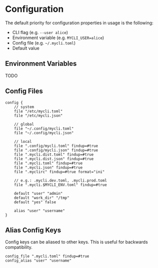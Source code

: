 # Configuration

The default priority for configuration properties in usage is the following:

- CLI flag (e.g. `--user alice`)
- Environment variable (e.g. `MYCLI_USER=alice`)
- Config file (e.g. `~/.mycli.toml`)
- Default value

## Environment Variables

TODO

## Config Files

```kdl
config {
    // system
    file "/etc/mycli.toml"
    file "/etc/mycli.json"

    // global
    file "~/.config/mycli.toml"
    file "~/.config/mycli.json"

    // local
    file ".config/mycli.toml" findup=#true
    file ".config/mycli.json" findup=#true
    file ".mycli.dist.toml" findup=#true
    file ".mycli.dist.json" findup=#true
    file ".mycli.toml" findup=#true
    file ".mycli.json" findup=#true
    file ".myclirc" findup=#true format="ini"

    // e.g.: .mycli.dev.toml, .mycli.prod.toml
    file ".mycli.$MYCLI_ENV.toml" findup=#true

    default "user" "admin"
    default "work_dir" "/tmp"
    default "yes" false

    alias "user" "username"
}
```

## Alias Config Keys

Config keys can be aliased to other keys. This is useful for backwards compatibility.

```kdl
config_file ".mycli.toml" findup=#true
config_alias "user" "username"
```
